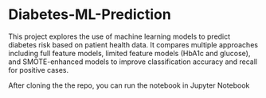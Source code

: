 # Diabetes-ML-Prediction
This project explores the use of machine learning models to predict diabetes risk based on patient health data. It compares multiple approaches including full feature models, limited feature models (HbA1c and glucose), and SMOTE-enhanced models to improve classification accuracy and recall for positive cases.

After cloning the the repo, you can run the notebook in Jupyter Notebook
